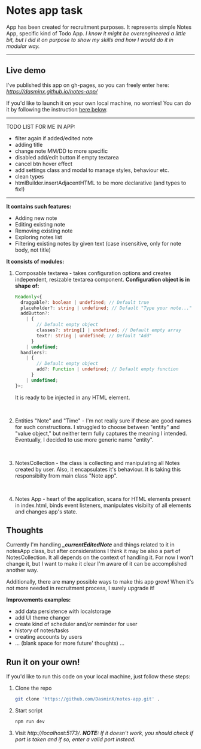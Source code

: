 # Notes app task

App has been created for recruitment purposes. It represents simple Notes App, specific kind of Todo App.
_I know it might be overengineered a little bit, but I did it on purpose to show my skills and how I would do it in modular way._

---

## Live demo

I've published this app on gh-pages, so you can freely enter here:
*https://dasminx.github.io/notes-app/*

If you'd like to launch it on your own local machine, no worries! You can do it by following the instruction [here below](#run-it-on-your-own).

---

TODO LIST FOR ME IN APP:

- filter again if added/edited note
- adding title
- change note MM/DD to more specific
- disabled add/edit button if empty textarea
- cancel btn hover effect
- add settings class and modal to manage styles, behaviour etc.
- clean types
- htmlBuilder.insertAdjacentHTML to be more declarative (and types to fix!)

---

**It contains such features:**

- Adding new note
- Editing existing note
- Removing existing note
- Exploring notes list
- Filtering existing notes by given text (case insensitive, only for note body, not title)

**It consists of modules:**

1. Composable textarea - takes configuration options and creates independent, resizable textarea component. **Configuration object is in shape of:**

   ```typescript
   Readonly<{
     draggable?: boolean | undefined; // Default true
     placeholder?: string | undefined; // Default "Type your note..."
     addButton?:
       | {
           // Default empty object
           classes?: string[] | undefined; // Default empty array
           text?: string | undefined; // Default "Add"
         }
       | undefined;
     handlers?:
       | {
           // Default empty object
           add?: Function | undefined; // Default empty function
         }
       | undefined;
   }>;
   ```

   It is ready to be injected in any HTML element.

   <br>

2. Entities "Note" and "Time" - I'm not really sure if these are good names for such constructions. I struggled to choose between "entity" and "value object," but neither term fully captures the meaning I intended. Eventually, I decided to use more generic name "entity".

<br>

3. NotesCollection - the class is collecting and manipulating all Notes created by user. Also, it encapsulates it's behaviour. It is taking this responsibilty from main class "Note app".

<br>

4. Notes App - heart of the application, scans for HTML elements present in index.html, binds event listeners, manipulates visibilty of all elements and changes app's state.

## Thoughts

Currently I'm handling **_\_currentEditedNote_** and things related to it in notesApp class, but after considerations I think it may be also a part of NotesCollection. It all depends on the context of handling it. For now I won't change it, but I want to make it clear I'm aware of it can be accomplished another way.

Additionally, there are many possible ways to make this app grow! When it's not more needed in recruitment process, I surely upgrade it!

**Improvements examples:**

- add data persistence with localstorage
- add UI theme changer
- create kind of scheduler and/or reminder for user
- history of notes/tasks
- creating accounts by users
- ... (blank space for more future' thoughts) ...

## Run it on your own!

If you'd like to run this code on your local machine, just follow these steps:

1. Clone the repo

   ```bash
   git clone 'https://github.com/DasminX/notes-app.git' .
   ```

2. Start script

   ```bash
   npm run dev
   ```

3. Visit _http://localhost:5173/_.
   **_NOTE:_** _If it doesn't work, you should check if port is taken and if so, enter a valid port instead._
